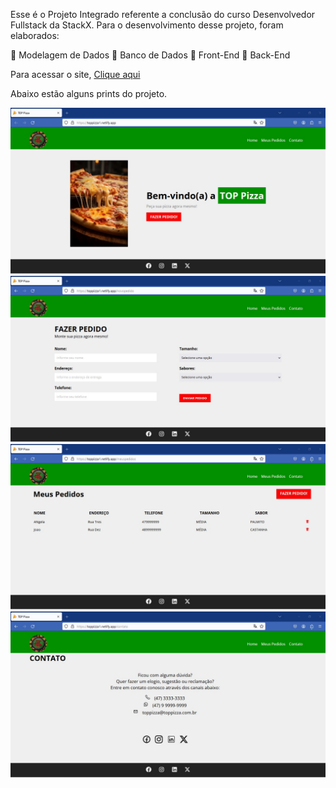 Esse é o Projeto Integrado referente a conclusão do curso Desenvolvedor Fullstack da StackX.
Para o desenvolvimento desse projeto, foram elaborados:

🎯 Modelagem de Dados
🎯 Banco de Dados
🎯 Front-End
🎯 Back-End

Para acessar o site, <a href="https://toppizza1.netlify.app">Clique aqui</a>

Abaixo estão alguns prints do projeto.

<img src="https://github.com/jonasdamaia/pizza/blob/main/imagem001.jpg" alt="imagem001">

<img src="https://github.com/jonasdamaia/pizza/blob/main/imagem002.jpg" alt="imagem002">

<img src="https://github.com/jonasdamaia/pizza/blob/main/imagem003.jpg" alt="imagem003">

<img src="https://github.com/jonasdamaia/pizza/blob/main/imagem004.jpg" alt="imagem004">
